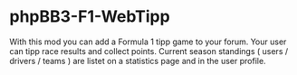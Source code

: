 phpBB3-F1-WebTipp
=================

With this mod you can add a Formula 1 tipp game to your forum. 
Your user can tipp race results and collect points. 
Current season standings ( users / drivers / teams ) are listet on a statistics page and in the user profile.
